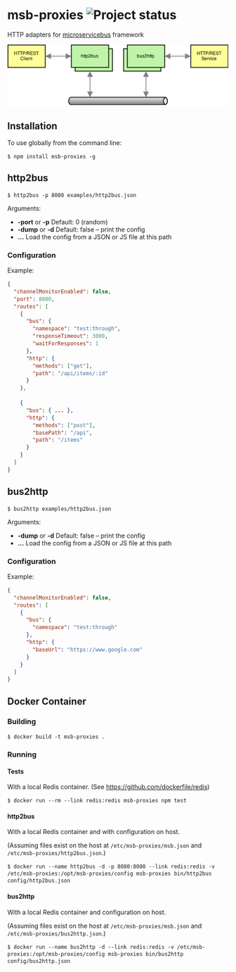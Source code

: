 # msb-proxies ![Project status](https://travis-ci.org/tcdl/msb-proxies.svg?branch=master)

HTTP adapters for [microservicebus](http://github.com/tcdl/msb) framework

![e.g. http2bus and bus2http](docs/end-to-end.png)

## Installation

To use globally from the command line:

```
$ npm install msb-proxies -g
```

## http2bus

```
$ http2bus -p 8080 examples/http2bus.json
```

Arguments:
- **-port** or **-p** Default: 0 (random)
- **-dump** or **-d** Default: false – print the config
- **...** Load the config from a JSON or JS file at this path

### Configuration

Example:

```json
{
  "channelMonitorEnabled": false,
  "port": 8080,
  "routes": [
    {
      "bus": {
        "namespace": "test:through",
        "responseTimeout": 3000,
        "waitForResponses": 1
      },
      "http": {
        "methods": ["get"],
        "path": "/api/items/:id"
      }
    },

    {
      "bus": { ... },
      "http": {
        "methods": ["post"],
        "basePath": "/api",
        "path": "/items"
      }
    }
  ]
}
```

## bus2http

```
$ bus2http examples/http2bus.json
```

Arguments:
- **-dump** or **-d** Default: false – print the config
- **...** Load the config from a JSON or JS file at this path

### Configuration

Example:

```json
{
  "channelMonitorEnabled": false,
  "routes": [
    {
      "bus": {
        "namespace": "test:through"
      },
      "http": {
        "baseUrl": "https://www.google.com"
      }
    }
  ]
}
```

## Docker Container

### Building

```
$ docker build -t msb-proxies .
```

### Running

#### Tests

With a local Redis container. (See https://github.com/dockerfile/redis)

```
$ docker run --rm --link redis:redis msb-proxies npm test
```

#### http2bus

With a local Redis container and with configuration on host.

(Assuming files exist on the host at `/etc/msb-proxies/msb.json` and `/etc/msb-proxies/http2bus.json`.)

```
$ docker run --name http2bus -d -p 8080:8080 --link redis:redis -v /etc/msb-proxies:/opt/msb-proxies/config msb-proxies bin/http2bus config/http2bus.json
```

#### bus2http

With a local Redis container and configuration on host.

(Assuming files exist on the host at `/etc/msb-proxies/msb.json` and `/etc/msb-proxies/bus2http.json`.)

```
$ docker run --name bus2http -d --link redis:redis -v /etc/msb-proxies:/opt/msb-proxies/config msb-proxies bin/bus2http config/bus2http.json
```
